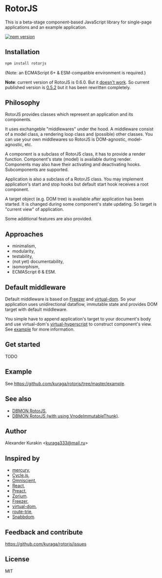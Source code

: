# RotorJS

This is a beta-stage component-based JavaScript library for single-page applications and an example application.

[![npm version](https://badge.fury.io/js/rotorjs.svg)](http://badge.fury.io/js/rotorjs)

## Installation

```sh
npm install rotorjs
```

(Note: an ECMAScript 6+ & ESM-compatible environment is required.)

**Note**: current version of RotorJS is 0.6.0. But it [doesn't work](https://github.com/kuraga/rotorjs/tree/master/BLOCKERS.md).
So current published version is [0.5.2](https://github.com/kuraga/rotorjs/releases/tag/v0.5.2) but it has been rewritten completely.

## Philosophy

RotorJS provides classes which represent an application and its components.

It uses exchangeble "middlewares" under the hood.
A middleware consist of a model class, a rendering loop class and (possible) other classes.
You can use your own middlewares so RotorJS is DOM-agnostic, model-agnostic, etc.

A component is a subclass of RotorJS class, it has to provide a render function.
Component's state (model) is available during render.
Components may also have their activating and deactivating hooks.
Subcomponents are supported.

Application is also a subclass of a RotorJS class.
You may implement application's start and stop hooks but default start hook receives a root component.

A target object (e.g. DOM tree) is available after application has been started.
It is changed during some component's state updating.
So target is "current view" of application.

Some additional features are also provided.

## Approaches

* minimalism,
* modularity,
* testability,
* (not yet) documentability,
* isomorphism,
* ECMAScript 6 & ESM.

## Default middleware

Default middleware is based on [Freezer](https://github.com/arqex/freezer) and [virtual-dom](https://github.com/Matt-Esch/virtual-dom).
So your application uses unidirectional dataflow, immutable state and provides DOM target with default middleware.

You simple have to append application's target to your document's body and use virtual-dom's
[virtual-hyperscript](https://github.com/Matt-Esch/virtual-dom/tree/master/virtual-hyperscript) to construct component's view.
See [example](https://github.com/kuraga/rotorjs/tree/master/example) for more information.

## Get started

TODO

## Example

See <https://github.com/kuraga/rotorjs/tree/master/example>.

## See also

* [DBMON RotorJS](http://mathieuancelin.github.io/js-repaint-perfs/rotorjs/index.html),
* [DBMON RotorJS (with using VnodeImmutableThunk)](http://mathieuancelin.github.io/js-repaint-perfs/rotorjs/with_thunks.html).

## Author

Alexander Kurakin <<kuraga333@mail.ru>>

## Inspired by

* [mercury](https://github.com/Raynos/mercury),
* [Cycle.js](https://github.com/staltz/cycle),
* [Omniscient](http://omniscientjs.github.io),
* [React](http://facebook.github.io/react),
* [Preact](http://developit.github.io/preact),
* [Zorium](https://github.com/Zorium/zorium).
* [Freezer](https://github.com/arqex/freezer),
* [virtual-dom](https://github.com/Matt-Esch/virtual-dom),
* [route-trie](https://github.com/zensh/route-trie),
* [Snabbdom](https://github.com/snabbdom/snabbdom).

## Feedback and contribute

<https://github.com/kuraga/rotorjs/issues>

## License

MIT
